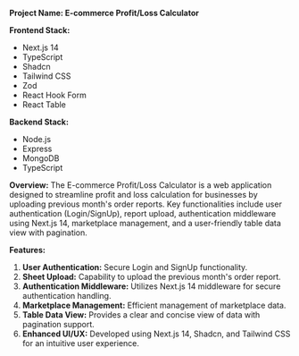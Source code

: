 **Project Name: E-commerce Profit/Loss Calculator**

**Frontend Stack:**
- Next.js 14
- TypeScript
- Shadcn
- Tailwind CSS
- Zod
- React Hook Form
- React Table

**Backend Stack:**
- Node.js
- Express
- MongoDB
- TypeScript

**Overview:**
The E-commerce Profit/Loss Calculator is a web application designed to streamline profit and loss calculation for businesses by uploading previous month's order reports. Key functionalities include user authentication (Login/SignUp), report upload, authentication middleware using Next.js 14, marketplace management, and a user-friendly table data view with pagination.

**Features:**
1. **User Authentication:** Secure Login and SignUp functionality.
2. **Sheet Upload:** Capability to upload the previous month's order report.
3. **Authentication Middleware:** Utilizes Next.js 14 middleware for secure authentication handling.
4. **Marketplace Management:** Efficient management of marketplace data.
5. **Table Data View:** Provides a clear and concise view of data with pagination support.
6. **Enhanced UI/UX:** Developed using Next.js 14, Shadcn, and Tailwind CSS for an intuitive user experience.